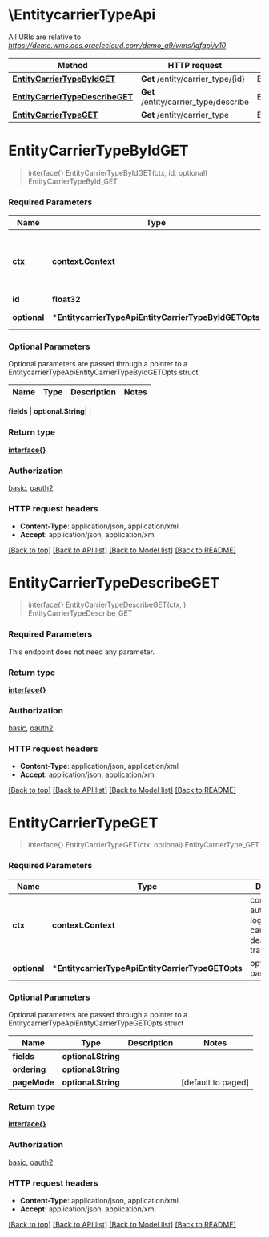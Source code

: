 # \EntitycarrierTypeApi

All URIs are relative to *https://demo.wms.ocs.oraclecloud.com/demo_a9/wms/lgfapi/v10*

Method | HTTP request | Description
------------- | ------------- | -------------
[**EntityCarrierTypeByIdGET**](EntitycarrierTypeApi.md#EntityCarrierTypeByIdGET) | **Get** /entity/carrier_type/{id} | EntityCarrierTypeById_GET
[**EntityCarrierTypeDescribeGET**](EntitycarrierTypeApi.md#EntityCarrierTypeDescribeGET) | **Get** /entity/carrier_type/describe | EntityCarrierTypeDescribe_GET
[**EntityCarrierTypeGET**](EntitycarrierTypeApi.md#EntityCarrierTypeGET) | **Get** /entity/carrier_type | EntityCarrierType_GET


# **EntityCarrierTypeByIdGET**
> interface{} EntityCarrierTypeByIdGET(ctx, id, optional)
EntityCarrierTypeById_GET



### Required Parameters

Name | Type | Description  | Notes
------------- | ------------- | ------------- | -------------
 **ctx** | **context.Context** | context for authentication, logging, cancellation, deadlines, tracing, etc.
  **id** | **float32**|  | 
 **optional** | ***EntitycarrierTypeApiEntityCarrierTypeByIdGETOpts** | optional parameters | nil if no parameters

### Optional Parameters
Optional parameters are passed through a pointer to a EntitycarrierTypeApiEntityCarrierTypeByIdGETOpts struct

Name | Type | Description  | Notes
------------- | ------------- | ------------- | -------------

 **fields** | **optional.String**|  | 

### Return type

[**interface{}**](interface{}.md)

### Authorization

[basic](../README.md#basic), [oauth2](../README.md#oauth2)

### HTTP request headers

 - **Content-Type**: application/json, application/xml
 - **Accept**: application/json, application/xml

[[Back to top]](#) [[Back to API list]](../README.md#documentation-for-api-endpoints) [[Back to Model list]](../README.md#documentation-for-models) [[Back to README]](../README.md)

# **EntityCarrierTypeDescribeGET**
> interface{} EntityCarrierTypeDescribeGET(ctx, )
EntityCarrierTypeDescribe_GET



### Required Parameters
This endpoint does not need any parameter.

### Return type

[**interface{}**](interface{}.md)

### Authorization

[basic](../README.md#basic), [oauth2](../README.md#oauth2)

### HTTP request headers

 - **Content-Type**: application/json, application/xml
 - **Accept**: application/json, application/xml

[[Back to top]](#) [[Back to API list]](../README.md#documentation-for-api-endpoints) [[Back to Model list]](../README.md#documentation-for-models) [[Back to README]](../README.md)

# **EntityCarrierTypeGET**
> interface{} EntityCarrierTypeGET(ctx, optional)
EntityCarrierType_GET



### Required Parameters

Name | Type | Description  | Notes
------------- | ------------- | ------------- | -------------
 **ctx** | **context.Context** | context for authentication, logging, cancellation, deadlines, tracing, etc.
 **optional** | ***EntitycarrierTypeApiEntityCarrierTypeGETOpts** | optional parameters | nil if no parameters

### Optional Parameters
Optional parameters are passed through a pointer to a EntitycarrierTypeApiEntityCarrierTypeGETOpts struct

Name | Type | Description  | Notes
------------- | ------------- | ------------- | -------------
 **fields** | **optional.String**|  | 
 **ordering** | **optional.String**|  | 
 **pageMode** | **optional.String**|  | [default to paged]

### Return type

[**interface{}**](interface{}.md)

### Authorization

[basic](../README.md#basic), [oauth2](../README.md#oauth2)

### HTTP request headers

 - **Content-Type**: application/json, application/xml
 - **Accept**: application/json, application/xml

[[Back to top]](#) [[Back to API list]](../README.md#documentation-for-api-endpoints) [[Back to Model list]](../README.md#documentation-for-models) [[Back to README]](../README.md)

